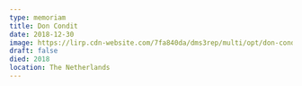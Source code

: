 ```yaml
---
type: memoriam
title: Don Condit
date: 2018-12-30
image: https://lirp.cdn-website.com/7fa840da/dms3rep/multi/opt/don-condit-crop-1920w.jpg
draft: false
died: 2018
location: The Netherlands
---
```

